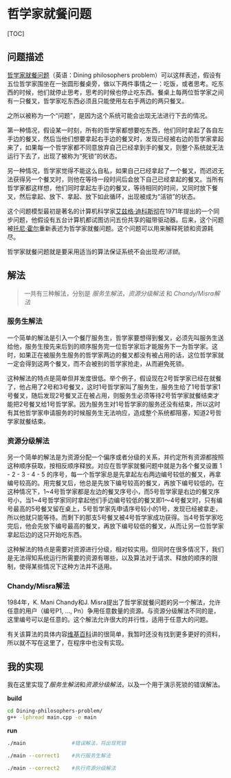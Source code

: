 # 哲学家就餐问题

[TOC]

## 问题描述

[哲学家就餐问题](https://zh.wikipedia.org/wiki/%E5%93%B2%E5%AD%A6%E5%AE%B6%E5%B0%B1%E9%A4%90%E9%97%AE%E9%A2%98)（英语：Dining philosophers problem）可以这样表述，假设有五位哲学家围坐在一张圆形餐桌旁，做以下两件事情之一：吃饭，或者思考。吃东西的时候，他们就停止思考，思考的时候也停止吃东西。餐桌上每两位哲学家之间有一只餐叉，哲学家吃东西必须且只能使用左右手两边的两只餐叉。

之所以被称为一个“问题”，是因为这个系统可能会出现无法进行下去的情况。

第一种情况，假设某一时刻，所有的哲学家都想要吃东西，他们同时拿起了各自左手边的餐叉，然后当他们想要拿起右手边的餐叉时，发现已经被右边的哲学家拿起来了，如果每一个哲学家都不同意放弃自己已经拿到手的餐叉，则整个系统就无法运行下去了，出现了被称为“死锁”的状态。

另一种情况，哲学家觉得不能这么自私，如果自己已经拿起了一个餐叉，而迟迟无法获得另一个餐叉时，则他在等待一段时间后会放下自己已经拿起的餐叉。当所有哲学家都这样想，他们同时拿起左手边的餐叉，等待相同的时间，又同时放下餐叉，然后拿起、放下、拿起、放下如此循环，出现被成为“活锁”的状态。

这个问题模型最初是著名的计算机科学家[艾兹格·迪科斯彻](https://zh.wikipedia.org/wiki/%E8%89%BE%E5%85%B9%E6%A0%BC%C2%B7%E8%BF%AA%E7%A7%91%E6%96%AF%E5%BD%BB)在1971年提出的一个同步问题，他假设有五台计算机都试图访问五份共享的磁带驱动器。后来，这个问题被[托尼·霍尔](https://zh.wikipedia.org/wiki/%E6%89%98%E5%B0%BC%C2%B7%E9%9C%8D%E7%88%BE)重新表述为哲学家就餐问题。这个问题可以用来解释死锁和资源耗尽。

哲学家就餐问题就是要采用适当的算法保证系统不会出现*死/活锁*。

## 解法

> 一共有三种解法，分别是 *服务生解法*，*资源分级解法* 和 *Chandy/Misra解法*

### 服务生解法

一个简单的解法是引入一个餐厅服务生，哲学家要想得到餐叉，必须先叫服务生送给他，服务生按先来后到的顺序服务完一位哲学家后才能服务下一为哲学家。这时，如果正在被服务生服务的哲学家两边的餐叉都没有被占用的话，这位哲学家就一定会得到这两个餐叉，而不会被别的哲学家抢走，从而避免死锁。

这种解法的特点是简单但并发度很低。举个例子，假设现在2号哲学家已经在就餐了，他占用了2号和3号餐叉，这时1号哲学家叫了服务生，服务生给了1号哲学家1号餐叉，随后发现2号餐叉正在被占用，则服务生必须等待2号哲学家就餐结束才能把2号餐叉给1号哲学家。因为服务生对1号哲学家的服务还没有结束，所以这时有其他哲学家申请服务的时候服务生无法响应，造成整个系统都阻塞，知道2号哲学家就餐结束。

### 资源分级解法

另一个简单的解法是为资源分配一个偏序或者分级的关系，并约定所有资源都按照这种顺序获取，按相反顺序释放。对应在哲学家就餐问题中就是为各个餐叉设置 1 - 2 - 3 - 4 - 5 的序号，每一个哲学家总是先拿起左右两边编号较低的餐叉，再拿编号较高的。用完餐叉后，他总是先放下编号较高的餐叉，再放下编号较低的。在这种情况下，1~4号哲学家都是左边的餐叉序号小，而5号哲学家是右边的餐叉序号小，当1~4号哲学家同时拿起他们手边编号较低的餐叉即1～4号餐叉时，只有编号最高的5号餐叉留在桌上，5号哲学家先申请序号较小的1号，发现已经被拿走，所以他就只能等待。而剩下的那支5号餐叉被4号哲学家成功获得。当4号哲学家吃完后，他会先放下编号最高的餐叉，再放下编号较低的餐叉，从而让另一位哲学家拿起后边的这只开始吃东西。

这种解法的特点是需要对资源进行分级，相对较实用。但同时在很多情况下，我们是无法得知系统运行所需要的资源有哪些，以及算法对于请求、释放的顺序的限制，使得某些情况下这种方法并不适用。

### Chandy/Misra解法

1984年，K. Mani Chandy和J. Misra提出了哲学家就餐问题的另一个解法，允许任意的用户（编号P1, ..., Pn）争用任意数量的资源。与资源分级解法不同的是，这里编号可以是任意的。这个解法允许很大的并行性，适用于任意大的问题。

有关该算法的具体内容[维基百科](https://zh.wikipedia.org/wiki/%E5%93%B2%E5%AD%A6%E5%AE%B6%E5%B0%B1%E9%A4%90%E9%97%AE%E9%A2%98)讲的很简单，我暂时还没有找到更多更好的资料，所以就不写在这里了，在程序中也没有实现。

## 我的实现

我在这里实现了*服务生解法*和*资源分级解法*，以及一个用于演示死锁的错误解法。

**build**

```bash
cd Dining-philosophers-problem/
g++ -lphread main.cpp -o main
```

**run**

```bash
./main               #错误解法，将出现死锁

./main --correct1    #执行服务生解法

./main --correct2    #执行资源分级解法
```
